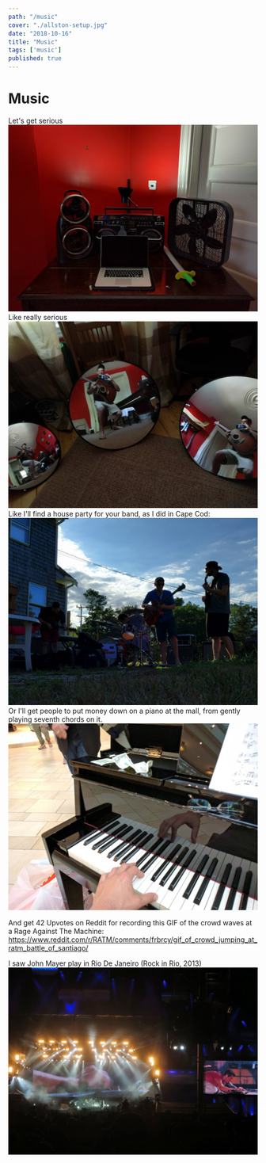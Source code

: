 ```yaml
---
path: "/music"
cover: "./allston-setup.jpg"
date: "2018-10-16"
title: "Music"
tags: ['music']
published: true
---
```


# Music
Let's get serious
![Piano Sword](./music-piano-sword.jpg)
Like really serious
![Allston Mirrors](./allston-mirrors.jpg)
Like I'll find a house party for your band, as I did in Cape Cod:
![Slumfest](./slumfest-2.jpg)
Or I'll get people to put money down on a piano at the mall, from gently playing seventh chords on it.
![music-money.jpg](./music-money.jpg)

And get 42 Upvotes on Reddit for recording this GIF of the crowd waves at a Rage Against The Machine:
https://www.reddit.com/r/RATM/comments/frbrcy/gif_of_crowd_jumping_at_ratm_battle_of_santiago/

I saw John Mayer play in Rio De Janeiro (Rock in Rio, 2013)
![John Mayer](./john-mayer-rio.JPG)